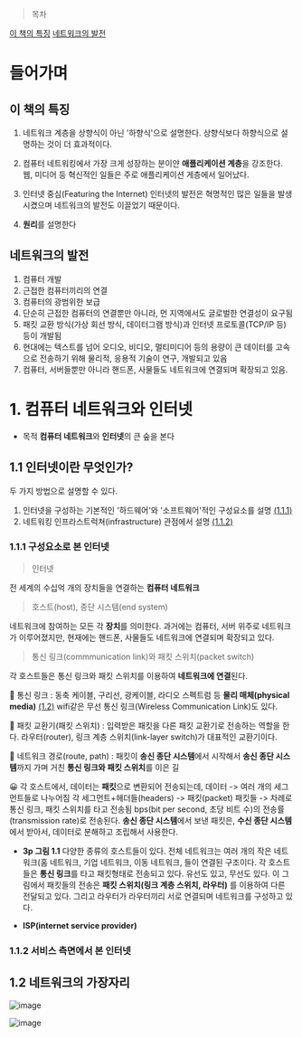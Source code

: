 > 목차

[이 책의 특징](#이-책의-특징)
[네트워크의 발전](#네트워크의-발전)

# 들어가며

## 이 책의 특징 

1. 네트워크 계층을 상향식이 아닌 '하향식'으로 설명한다.
상향식보다 하향식으로 설명하는 것이 더 효과적이다.

2. 컴퓨터 네트워킹에서 가장 크게 성장하는 분이얀 **애플리케이션 계층**을 강조한다.
웹, 미디어 등 혁신적인 일들은 주로 애플리케이션 게층에서 일어났다.

3. 인터넷 중심(Featuring the Internet)
인터넷의 발전은 혁명적인 많은 일들을 발생시켰으며 네트워크의 발전도 이끌었기 때문이다.

4. **원리**를 설명한다



## 네트워크의 발전

1. 컴퓨터 개발
2. 근접한 컴퓨터끼리의 연결
3. 컴퓨터의 광범위한 보급 
4. 단순히 근접한 컴퓨터의 연결뿐만 아니라, 먼 지역에서도 글로벌한 연결성이 요구됨
5. 패킷 교환 방식(가상 회선 방식, 데이터그램 방식)과 인터넷 프로토콜(TCP/IP 등) 등이 개발됨
6. 현대에는 텍스트를 넘어 오디오, 비디오, 멀티미디어 등의 용량이 큰 데이터를 고속으로 전송하기 위해 물리적, 응용적 기술이 연구, 개발되고 있음
7. 컴퓨터, 서버들뿐만 아니라 핸드폰, 사물들도 네트워크에 연결되며 확장되고 있음. 


# 1. 컴퓨터 네트워크와 인터넷
- 목적
**컴퓨터 네트워크**와 **인터넷**의 큰 숲을 본다


## 1.1 인터넷이란 무엇인가?

두 가지 방법으로 설명할 수 있다.
1. 인터넷을 구성하는 기본적인 '하드웨어'와 '소프트웨어'적인 구성요소를 설명 [(1.1.1)](#111-구성요소로-본-인터넷)
2. 네트워킹 인프라스트럭쳐(infrastructure) 관점에서 설명 [(1.1.2)](#112-서비스-측면에서-본-인터넷)

### 1.1.1 구성요소로 본 인터넷

> 인터넷

전 세계의 수십억 개의 장치들을 연결하는 **컴퓨터 네트워크**


> 호스트(host), 종단 시스템(end system)

네트워크에 참여하는 모든 각 **장치**를 의미한다.
과거에는 컴퓨터, 서버 위주로 네트워크가 이루어졌지만, 현재에는 핸드폰, 사물들도 네트워크에 연결되며 확장되고 있다.


> 통신 링크(commmunication link)와 패킷 스위치(packet switch)

각 호스트들은 통신 링크와 패킷 스위치를 이용하여 **네트워크에 연결**된다.

💬 통신 링크 : 동축 케이블, 구리선, 광케이블, 라디오 스펙트럼 등 **물리 매체(physical media)** [(1.2)](12-네트워크의-가장자리)
wifi같은 무선 통신 링크(Wireless Communication Link)도 있다.

💬 패킷 교환기(패킷 스위치) : 입력받은 패킷을 다른 패킷 교환기로 전송하는 역할을 한다.
라우터(router), 링크 계층 스위치(link-layer switch)가 대표적인 교환기이다. 

💬 네트워크 경로(route, path) : 패킷이 **송신 종단 시스템**에서 시작해서 **송신 종단 시스템**까지 가며 거친 **통신 링크와 패킷 스위치**를 이은 길


😀 
각 호스트에서, 데이터는 **패킷**으로 변환되어 전송되는데,
데이터 -> 여러 개의 세그먼트들로 나누어짐
각 세그먼트+헤더들(headers) -> 패킷(packet)
패킷들 -> 차례로 통신 링크, 패킷 스위치를 타고 전송됨
bps(bit per second, 초당 비트 수)의 전송률(transmission rate)로 전송된다.
**송신 종단 시스템**에서 보낸 패킷은, **수신 종단 시스템**에서 받아서, 데이터로 분해하고 조립해서 사용한다.


- **3p 그림 1.1**
다양한 종류의 호스트들이 있다. 
전체 네트워크는 여러 개의 작은 네트워크(홈 네트워크, 기업 네트워크, 이동 네트워크,   들이 연결된 구조이다. 
각 호스트들은 **통신 링크**를 타고 패킷형태로 전송되고 있다. 유선도 있고, 무선도 있다.
이 그림에서 패킷들의 전송은 **패킷 스위치(링크 계층 스위치, 라우터)** 를 이용하여 다른 전달되고 있다. 그리고 라우터가 라우터끼리 서로 연결되며 네트워크를 구성하고 있다.


- **ISP(internet service provider)**




### 1.1.2 서비스 측면에서 본 인터넷




## 1.2 네트워크의 가장자리







![image](https://github.com/inpink/CS_Networking_Study/assets/108166692/28f59c4a-674a-4a47-a4e0-2fc53b75a394)


![image](https://github.com/inpink/CS_Networking_Study/assets/108166692/f2d2f88c-1d72-4dca-b81c-16fe22138b8d)
